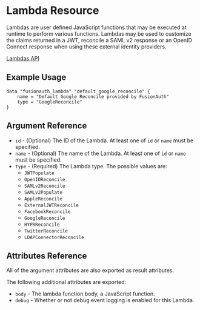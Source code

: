 # Lambda Resource

Lambdas are user defined JavaScript functions that may be executed at runtime to perform various functions. Lambdas may be used to customize the claims returned in a JWT, reconcile a SAML v2 response or an OpenID Connect response when using these external identity providers.

[Lambdas API](https://fusionauth.io/docs/v1/tech/apis/lambdas)

## Example Usage

```hcl
data "fusionauth_lambda" "default_google_reconcile" {
    name = "Default Google Reconcile provided by FusionAuth"
    type = "GoogleReconcile"
}
```

## Argument Reference

* `id`   - (Optional) The ID of the Lambda. At least one of `id` or `name` must be specified.
* `name` - (Optional) The name of the Lambda. At least one of `id` or `name` must be specified.
* `type` - (Required) The Lambda type. The possible values are:
    - `JWTPopulate`
    - `OpenIDReconcile`
    - `SAMLv2Reconcile`
    - `SAMLv2Populate`
    - `AppleReconcile`
    - `ExternalJWTReconcile`
    - `FacebookReconcile`
    - `GoogleReconcile`
    - `HYPRReconcile`
    - `TwitterReconcile`
    - `LDAPConnectorReconcile`

## Attributes Reference

All of the argument attributes are also exported as result attributes. 

The following additional attributes are exported:

* `body`  - The lambda function body, a JavaScript function.
* `debug` - Whether or not debug event logging is enabled for this Lambda.
